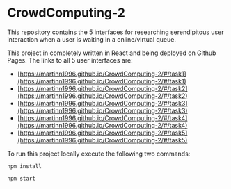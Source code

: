 # CrowdComputing-2
This repository contains the 5 interfaces for researching serendipitous user interaction when a user is waiting in a online/virtual queue.

This project in completely written in React and being deployed on Github Pages. The links to all 5 user interfaces are:

* [https://martinn1996.github.io/CrowdComputing-2/#/task1](https://martinn1996.github.io/CrowdComputing-2/#/task1)
* [https://martinn1996.github.io/CrowdComputing-2/#/task2](https://martinn1996.github.io/CrowdComputing-2/#/task2)
* [https://martinn1996.github.io/CrowdComputing-2/#/task3](https://martinn1996.github.io/CrowdComputing-2/#/task3)
* [https://martinn1996.github.io/CrowdComputing-2/#/task4](https://martinn1996.github.io/CrowdComputing-2/#/task4)
* [https://martinn1996.github.io/CrowdComputing-2/#/task5](https://martinn1996.github.io/CrowdComputing-2/#/task5)

To run this project locally execute the following two commands:

`npm install`

`npm start`


